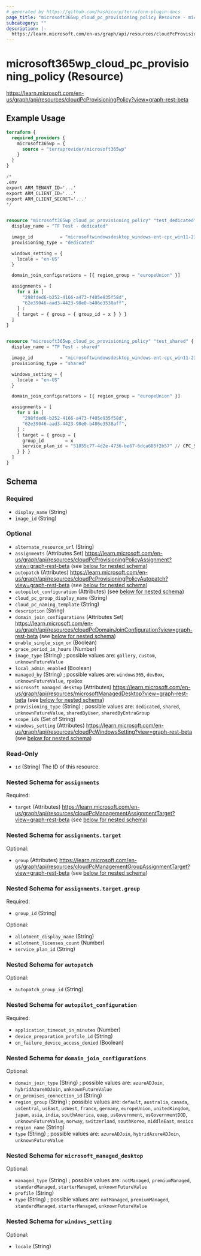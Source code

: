 ```yaml
---
# generated by https://github.com/hashicorp/terraform-plugin-docs
page_title: "microsoft365wp_cloud_pc_provisioning_policy Resource - microsoft365wp"
subcategory: ""
description: |-
  https://learn.microsoft.com/en-us/graph/api/resources/cloudPcProvisioningPolicy?view=graph-rest-beta
---
```


# microsoft365wp_cloud_pc_provisioning_policy (Resource)

https://learn.microsoft.com/en-us/graph/api/resources/cloudPcProvisioningPolicy?view=graph-rest-beta

## Example Usage

```terraform
terraform {
  required_providers {
    microsoft365wp = {
      source = "terraprovider/microsoft365wp"
    }
  }
}

/*
.env
export ARM_TENANT_ID='...'
export ARM_CLIENT_ID='...'
export ARM_CLIENT_SECRET='...'
*/


resource "microsoft365wp_cloud_pc_provisioning_policy" "test_dedicated" {
  display_name = "TF Test - dedicated"

  image_id          = "microsoftwindowsdesktop_windows-ent-cpc_win11-23h2-ent-cpc-m365"
  provisioning_type = "dedicated"

  windows_setting = {
    locale = "en-US"
  }

  domain_join_configurations = [{ region_group = "europeUnion" }]

  assignments = [
    for x in [
      "298fded6-b252-4166-a473-f405e935f58d",
      "62e39046-aad3-4423-98e0-b486e3538aff",
    ] :
    { target = { group = { group_id = x } } }
  ]
}


resource "microsoft365wp_cloud_pc_provisioning_policy" "test_shared" {
  display_name = "TF Test - shared"

  image_id          = "microsoftwindowsdesktop_windows-ent-cpc_win11-23h2-ent-cpc-m365"
  provisioning_type = "shared"

  windows_setting = {
    locale = "en-US"
  }

  domain_join_configurations = [{ region_group = "europeUnion" }]

  assignments = [
    for x in [
      "298fded6-b252-4166-a473-f405e935f58d",
      "62e39046-aad3-4423-98e0-b486e3538aff",
    ] :
    { target = { group = {
      group_id        = x
      service_plan_id = "51855c77-4d2e-4736-be67-6dca605f2b57" // CPC_S_2C_4GB_128GB / Windows 365 Shared Use 2 vCPU, 4 GB, 128 GB
    } } }
  ]
}
```

<!-- schema generated by tfplugindocs -->
## Schema

### Required

- `display_name` (String)
- `image_id` (String)

### Optional

- `alternate_resource_url` (String)
- `assignments` (Attributes Set) https://learn.microsoft.com/en-us/graph/api/resources/cloudPcProvisioningPolicyAssignment?view=graph-rest-beta (see [below for nested schema](#nestedatt--assignments))
- `autopatch` (Attributes) https://learn.microsoft.com/en-us/graph/api/resources/cloudPcProvisioningPolicyAutopatch?view=graph-rest-beta (see [below for nested schema](#nestedatt--autopatch))
- `autopilot_configuration` (Attributes) (see [below for nested schema](#nestedatt--autopilot_configuration))
- `cloud_pc_group_display_name` (String)
- `cloud_pc_naming_template` (String)
- `description` (String)
- `domain_join_configurations` (Attributes Set) https://learn.microsoft.com/en-us/graph/api/resources/cloudPcDomainJoinConfiguration?view=graph-rest-beta (see [below for nested schema](#nestedatt--domain_join_configurations))
- `enable_single_sign_on` (Boolean)
- `grace_period_in_hours` (Number)
- `image_type` (String) ; possible values are: `gallery`, `custom`, `unknownFutureValue`
- `local_admin_enabled` (Boolean)
- `managed_by` (String) ; possible values are: `windows365`, `devBox`, `unknownFutureValue`, `rpaBox`
- `microsoft_managed_desktop` (Attributes) https://learn.microsoft.com/en-us/graph/api/resources/microsoftManagedDesktop?view=graph-rest-beta (see [below for nested schema](#nestedatt--microsoft_managed_desktop))
- `provisioning_type` (String) ; possible values are: `dedicated`, `shared`, `unknownFutureValue`, `sharedByUser`, `sharedByEntraGroup`
- `scope_ids` (Set of String)
- `windows_setting` (Attributes) https://learn.microsoft.com/en-us/graph/api/resources/cloudPcWindowsSetting?view=graph-rest-beta (see [below for nested schema](#nestedatt--windows_setting))

### Read-Only

- `id` (String) The ID of this resource.

<a id="nestedatt--assignments"></a>
### Nested Schema for `assignments`

Required:

- `target` (Attributes) https://learn.microsoft.com/en-us/graph/api/resources/cloudPcManagementAssignmentTarget?view=graph-rest-beta (see [below for nested schema](#nestedatt--assignments--target))

<a id="nestedatt--assignments--target"></a>
### Nested Schema for `assignments.target`

Optional:

- `group` (Attributes) https://learn.microsoft.com/en-us/graph/api/resources/cloudPcManagementGroupAssignmentTarget?view=graph-rest-beta (see [below for nested schema](#nestedatt--assignments--target--group))

<a id="nestedatt--assignments--target--group"></a>
### Nested Schema for `assignments.target.group`

Required:

- `group_id` (String)

Optional:

- `allotment_display_name` (String)
- `allotment_licenses_count` (Number)
- `service_plan_id` (String)




<a id="nestedatt--autopatch"></a>
### Nested Schema for `autopatch`

Optional:

- `autopatch_group_id` (String)


<a id="nestedatt--autopilot_configuration"></a>
### Nested Schema for `autopilot_configuration`

Required:

- `application_timeout_in_minutes` (Number)
- `device_preparation_profile_id` (String)
- `on_failure_device_access_denied` (Boolean)


<a id="nestedatt--domain_join_configurations"></a>
### Nested Schema for `domain_join_configurations`

Optional:

- `domain_join_type` (String) ; possible values are: `azureADJoin`, `hybridAzureADJoin`, `unknownFutureValue`
- `on_premises_connection_id` (String)
- `region_group` (String) ; possible values are: `default`, `australia`, `canada`, `usCentral`, `usEast`, `usWest`, `france`, `germany`, `europeUnion`, `unitedKingdom`, `japan`, `asia`, `india`, `southAmerica`, `euap`, `usGovernment`, `usGovernmentDOD`, `unknownFutureValue`, `norway`, `switzerland`, `southKorea`, `middleEast`, `mexico`
- `region_name` (String)
- `type` (String) ; possible values are: `azureADJoin`, `hybridAzureADJoin`, `unknownFutureValue`


<a id="nestedatt--microsoft_managed_desktop"></a>
### Nested Schema for `microsoft_managed_desktop`

Optional:

- `managed_type` (String) ; possible values are: `notManaged`, `premiumManaged`, `standardManaged`, `starterManaged`, `unknownFutureValue`
- `profile` (String)
- `type` (String) ; possible values are: `notManaged`, `premiumManaged`, `standardManaged`, `starterManaged`, `unknownFutureValue`


<a id="nestedatt--windows_setting"></a>
### Nested Schema for `windows_setting`

Optional:

- `locale` (String)


